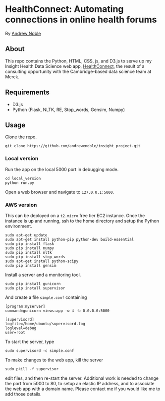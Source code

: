 # HealthConnect: Automating connections in online health forums

By [Andrew Noble](http://andrewenoble.com)

## About

This repo contains the Python, HTML, CSS, js, and D3.js to serve up my Insight Health Data Science web app, [HealthConnect](http://healthconnect.online), the result of a consulting opportunity with the Cambridge-based data science team at Merck.

## Requirements

* D3.js
* Python (Flask, NLTK, RE, Stop_words, Gensim, Numpy)

## Usage

Clone the repo.
```
git clone https://github.com/andrewenoble/insight_project.git
```

### Local version

Run the app on the local 5000 port in debugging mode.
```
cd local_version
python run.py
```
Open a web browser and navigate to ```127.0.0.1:5000```.

### AWS version

This can be deployed on a ```t2.micro``` free tier EC2 instance.  Once the instance is up and running, ssh to the home directory and setup the Python environment.
```
sudo apt-get update
sudo apt-get install python-pip python-dev build-essential
sudo pip install flask
sudo pip install numpy
sudo pip install nltk
sudo pip install stop_words
sudo apt-get install python-scipy
sudo pip install gensim
```
Install a server and a monitoring tool.
```
sudo pip install gunicorn
sudo pip install supervisor
```
And create a file ```simple.conf``` containing
```
[program:myserver]
command=gunicorn views:app -w 4 -b 0.0.0.0:5000

[supervisord]
logfile=/home/ubuntu/supervisord.log
loglevel=debug
user=root
```
To start the server, type
```
sudo supervisord -c simple.conf
```
To make changes to the web app, kill the server
```
sudo pkill -f supervisor
```
edit files, and then re-start the server.  Additional work is needed to change the port from 5000 to 80, to setup an elastic IP address, and to associate the web app with a domain name.  Please contact me if you would like me to add those details.
